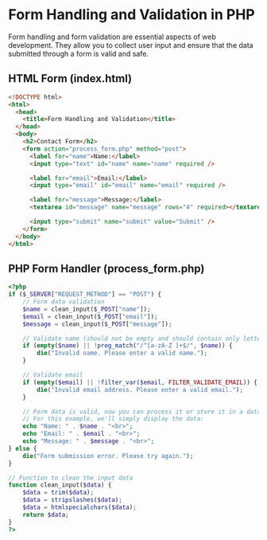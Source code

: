# Form Handling and Validation in PHP

Form handling and form validation are essential aspects of web development. They allow you to collect user input and ensure that the data submitted through a form is valid and safe.

## HTML Form (index.html)

```html
<!DOCTYPE html>
<html>
  <head>
    <title>Form Handling and Validation</title>
  </head>
  <body>
    <h2>Contact Form</h2>
    <form action="process_form.php" method="post">
      <label for="name">Name:</label>
      <input type="text" id="name" name="name" required />

      <label for="email">Email:</label>
      <input type="email" id="email" name="email" required />

      <label for="message">Message:</label>
      <textarea id="message" name="message" rows="4" required></textarea>

      <input type="submit" name="submit" value="Submit" />
    </form>
  </body>
</html>
```

## PHP Form Handler (process_form.php)

```php
<?php
if ($_SERVER["REQUEST_METHOD"] == "POST") {
    // Form data validation
    $name = clean_input($_POST["name"]);
    $email = clean_input($_POST["email"]);
    $message = clean_input($_POST["message"]);

    // Validate name (should not be empty and should contain only letters and spaces)
    if (empty($name) || !preg_match("/^[a-zA-Z ]+$/", $name)) {
        die("Invalid name. Please enter a valid name.");
    }

    // Validate email
    if (empty($email) || !filter_var($email, FILTER_VALIDATE_EMAIL)) {
        die("Invalid email address. Please enter a valid email.");
    }

    // Form data is valid, now you can process it or store it in a database
    // For this example, we'll simply display the data:
    echo "Name: " . $name . "<br>";
    echo "Email: " . $email . "<br>";
    echo "Message: " . $message . "<br>";
} else {
    die("Form submission error. Please try again.");
}

// Function to clean the input data
function clean_input($data) {
    $data = trim($data);
    $data = stripslashes($data);
    $data = htmlspecialchars($data);
    return $data;
}
?>

```
